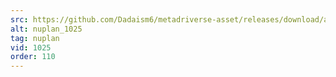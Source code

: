 ```yaml
---
src: https://github.com/Dadaism6/metadriverse-asset/releases/download/assetsv1.0.4/nuplan_1025.mp4
alt: nuplan_1025
tag: nuplan
vid: 1025
order: 110
---
```

